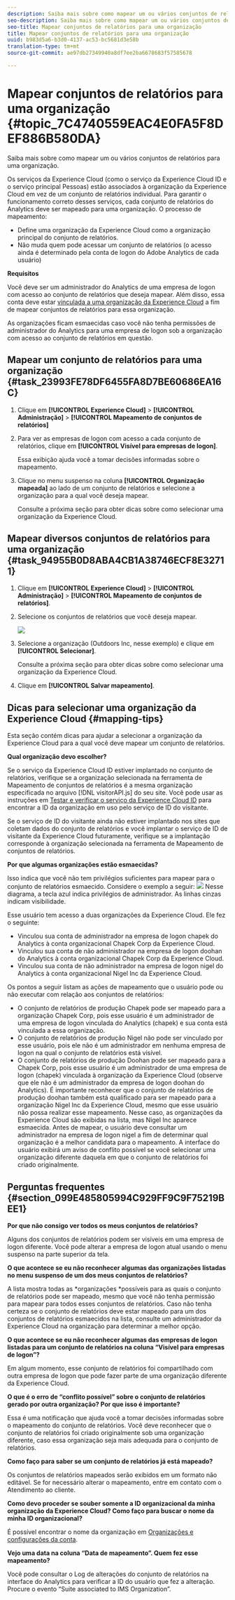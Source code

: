 ```yaml
---
description: Saiba mais sobre como mapear um ou vários conjuntos de relatórios para uma organização.
seo-description: Saiba mais sobre como mapear um ou vários conjuntos de relatórios para uma organização.
seo-title: Mapear conjuntos de relatórios para uma organização
title: Mapear conjuntos de relatórios para uma organização
uuid: b983d5a6-b3d0-4137-ac53-bc5681d3e58b
translation-type: tm+mt
source-git-commit: ae97db27349940a8df7ee2ba6678683f57585678

---
```



# Mapear conjuntos de relatórios para uma organização {#topic_7C4740559EAC4E0FA5F8DEF886B580DA}

Saiba mais sobre como mapear um ou vários conjuntos de relatórios para uma organização.

Os serviços da Experience Cloud (como o serviço da Experience Cloud ID e o serviço principal Pessoas) estão associados à organização da Experience Cloud em vez de um conjunto de relatórios individual. Para garantir o funcionamento correto desses serviços, cada conjunto de relatórios do Analytics deve ser mapeado para uma organização. O processo de mapeamento:

* Define uma organização da Experience Cloud como a organização principal do conjunto de relatórios.
* Não muda quem pode acessar um conjunto de relatórios (o acesso ainda é determinado pela conta de logon do Adobe Analytics de cada usuário)

**Requisitos**

Você deve ser um administrador do Analytics de uma empresa de logon com acesso ao conjunto de relatórios que deseja mapear. Além disso, essa conta deve estar [vinculada a uma organização da Experience Cloud](../admin-getting-started/organizations.md#topic_C31CB834F109465A82ED57FF0563B3F1) a fim de mapear conjuntos de relatórios para essa organização.

As organizações ficam esmaecidas caso você não tenha permissões de administrador do Analytics para uma empresa de logon sob a organização com acesso ao conjunto de relatórios em questão.

## Mapear um conjunto de relatórios para uma organização {#task_23993FE78DF6455FA8D7BE60686EA16C}

1. Clique em **[!UICONTROL Experience Cloud]** &gt; **[!UICONTROL Administração]** &gt; **[!UICONTROL Mapeamento de conjuntos de relatórios]**

1. Para ver as empresas de logon com acesso a cada conjunto de relatórios, clique em **[!UICONTROL Visível para empresas de logon]**.

   Essa exibição ajuda você a tomar decisões informadas sobre o mapeamento.

1. Clique no menu suspenso na coluna **[!UICONTROL Organização mapeada]** ao lado de um conjunto de relatórios e selecione a organização para a qual você deseja mapear.

   Consulte a próxima seção para obter dicas sobre como selecionar uma organização da Experience Cloud.

## Mapear diversos conjuntos de relatórios para uma organização {#task_94955B0D8ABA4CB1A38746ECF8E32711}

1. Clique em **[!UICONTROL Experience Cloud]** &gt; **[!UICONTROL Administração]** &gt; **[!UICONTROL Mapeamento de conjuntos de relatórios]**.

1. Selecione os conjuntos de relatórios que você deseja mapear.

   ![](assets/rs-mapping-multiple.png)

1. Selecione a organização (Outdoors Inc, nesse exemplo) e clique em **[!UICONTROL Selecionar]**.

   Consulte a próxima seção para obter dicas sobre como selecionar uma organização da Experience Cloud.

1. Clique em **[!UICONTROL Salvar mapeamento]**.

## Dicas para selecionar uma organização da Experience Cloud {#mapping-tips}

Esta seção contém dicas para ajudar a selecionar a organização da Experience Cloud para a qual você deve mapear um conjunto de relatórios.

**Qual organização devo escolher?**

Se o serviço da Experience Cloud ID estiver implantado no conjunto de relatórios, verifique se a organização selecionada na ferramenta de Mapeamento de conjuntos de relatórios é a mesma organização especificada no arquivo [!DNL visitorAPI.js] do seu site. Você pode usar as instruções em [Testar e verificar o serviço da Experience Cloud ID](https://docs.adobe.com/content/help/en/id-service/using/implementation-guides/test-verify.html) para encontrar a ID da organização em uso pelo serviço de ID do visitante.

Se o serviço de ID do visitante ainda não estiver implantado nos sites que coletam dados do conjunto de relatórios e você implantar o serviço de ID de visitante da Experience Cloud futuramente, verifique se a implantação corresponde à organização selecionada na ferramenta de Mapeamento de conjuntos de relatórios.

**Por que algumas organizações estão esmaecidas?**

Isso indica que você não tem privilégios suficientes para mapear para o conjunto de relatórios esmaecido. Considere o exemplo a seguir:
![](assets/rs-mapping.png) Nesse diagrama, a tecla azul indica privilégios de administrador. As linhas cinzas indicam visibilidade.

Esse usuário tem acesso a duas organizações da Experience Cloud. Ele fez o seguinte:

* Vinculou sua conta de administrador na empresa de logon chapek do Analytics à conta organizacional Chapek Corp da Experience Cloud.
* Vinculou sua conta de não administrador na empresa de logon doohan do Analytics à conta organizacional Chapek Corp da Experience Cloud.
* Vinculou sua conta de não administrador na empresa de logon nigel do Analytics à conta organizacional Nigel Inc da Experience Cloud.

Os pontos a seguir listam as ações de mapeamento que o usuário pode ou não executar com relação aos conjuntos de relatórios:

* O conjunto de relatórios de produção Chapek pode ser mapeado para a organização Chapek Corp, pois esse usuário é um administrador de uma empresa de logon vinculada do Analytics (chapek) e sua conta está vinculada a essa organização.
* O conjunto de relatórios de produção Nigel não pode ser vinculado por esse usuário, pois ele não é um administrador em nenhuma empresa de logon na qual o conjunto de relatórios está visível.
* O conjunto de relatórios de produção Doohan pode ser mapeado para a Chapek Corp, pois esse usuário é um administrador de uma empresa de logon (chapek) vinculada à organização da Experience Cloud (observe que ele não é um administrador da empresa de logon doohan do Analytics). É importante reconhecer que o conjunto de relatórios de produção doohan também está qualificado para ser mapeado para a organização Nigel Inc da Experience Cloud, mesmo que esse usuário não possa realizar esse mapeamento. Nesse caso, as organizações da Experience Cloud são exibidas na lista, mas Nigel Inc aparece esmaecida. Antes de mapear, o usuário deve consultar um administrador na empresa de logon nigel a fim de determinar qual organização é a melhor candidata para o mapeamento. A interface do usuário exibirá um aviso de conflito possível se você selecionar uma organização diferente daquela em que o conjunto de relatórios foi criado originalmente.

## Perguntas frequentes {#section_099E485805994C929FF9C9F75219BEE1}

**Por que não consigo ver todos os meus conjuntos de relatórios?**

Alguns dos conjuntos de relatórios podem ser visíveis em uma empresa de logon diferente. Você pode alterar a empresa de logon atual usando o menu suspenso na parte superior da tela.

**O que acontece se eu não reconhecer algumas das organizações listadas no menu suspenso de um dos meus conjuntos de relatórios?**

A lista mostra todas as *organizações *possíveis para as quais o conjunto de relatórios pode ser mapeado, mesmo que você não tenha permissão para mapear para todos esses conjuntos de relatórios. Caso não tenha certeza se o conjunto de relatórios deve estar mapeado para um dos conjuntos de relatórios esmaecidos na lista, consulte um administrador da Experience Cloud na organização para determinar a melhor opção.

**O que acontece se eu não reconhecer algumas das empresas de logon listadas para um conjunto de relatórios na coluna “Visível para empresas de logon”?**

Em algum momento, esse conjunto de relatórios foi compartilhado com outra empresa de logon que pode fazer parte de uma organização diferente da Experience Cloud.

**O que é o erro de “conflito possível” sobre o conjunto de relatórios gerado por outra organização? Por que isso é importante?**

Essa é uma notificação que ajuda você a tomar decisões informadas sobre o mapeamento do conjunto de relatórios. Você deve reconhecer que o conjunto de relatórios foi criado originalmente sob uma organização diferente, caso essa organização seja mais adequada para o conjunto de relatórios.

**Como faço para saber se um conjunto de relatórios já está mapeado?**

Os conjuntos de relatórios mapeados serão exibidos em um formato não editável. Se for necessário alterar o mapeamento, entre em contato com o Atendimento ao cliente.

**Como devo proceder se souber somente a ID organizacional da minha organização da Experience Cloud? Como faço para buscar o nome da minha ID organizacional?**

É possível encontrar o nome da organização em [Organizações e configurações da conta](https://docs.adobe.com/content/help/en/core-services/interface/manage-users-and-products/organizations.html).

**Vejo uma data na coluna “Data de mapeamento”. Quem fez esse mapeamento?**

Você pode consultar o Log de alterações do conjunto de relatórios na interface do Analytics para verificar a ID do usuário que fez a alteração. Procure o evento “Suite associated to IMS Organization”.
